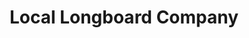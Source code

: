 ---
title: "Local Longboard Company"
url: /saint-petersburg/local-longboard-company/
shop: sports
---